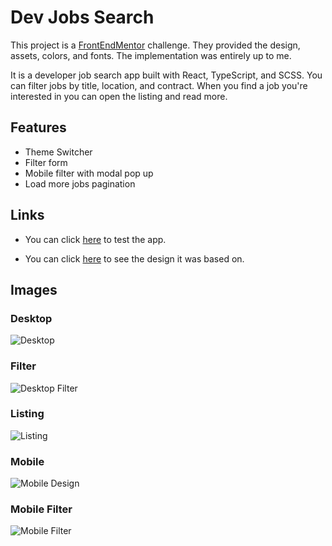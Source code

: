 # Dev Jobs Search

This project is a [FrontEndMentor](https://www.frontendmentor.io) challenge. They provided the design, assets, colors, and fonts. The implementation was entirely up to me.

It is a developer job search app built with React, TypeScript, and SCSS. You can filter jobs by title, location, and contract. When you find a job you're interested in
you can open the listing and read more.

## Features

- Theme Switcher
- Filter form
- Mobile filter with modal pop up
- Load more jobs pagination

## Links

- You can click [here](https://abojo-devjobs.netlify.app/) to test the app.

- You can click [here](https://www.frontendmentor.io/challenges/devjobs-web-app-HuvC_LP4l/hub) to see the design it was based on.

## Images

### Desktop

![Desktop](https://i.imgur.com/Ot6h5Co.png)

### Filter

![Desktop Filter](https://i.imgur.com/9pEYk3J.png)

### Listing

![Listing](https://i.imgur.com/PfnlWwS.png)

### Mobile

![Mobile Design](https://i.imgur.com/4c52wW8.png)

### Mobile Filter

![Mobile Filter](https://i.imgur.com/fXY50LW.png)
